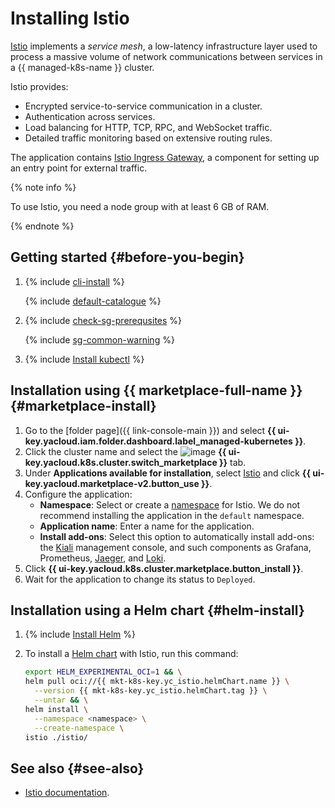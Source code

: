 # Installing Istio


[Istio](https://istio.io/latest/about/service-mesh/) implements a _service mesh_, a low-latency infrastructure layer used to process a massive volume of network communications between services in a {{ managed-k8s-name }} cluster.

Istio provides:

* Encrypted service-to-service communication in a cluster.
* Authentication across services.
* Load balancing for HTTP, TCP, RPC, and WebSocket traffic.
* Detailed traffic monitoring based on extensive routing rules.

The application contains [Istio Ingress Gateway](https://istio.io/latest/docs/tasks/traffic-management/ingress/ingress-control/), a component for setting up an entry point for external traffic.

{% note info %}

To use Istio, you need a node group with at least 6 GB of RAM.

{% endnote %}

## Getting started {#before-you-begin}

1. {% include [cli-install](../../../_includes/cli-install.md) %}

   {% include [default-catalogue](../../../_includes/default-catalogue.md) %}

1. {% include [check-sg-prerequsites](../../../_includes/managed-kubernetes/security-groups/check-sg-prerequsites-lvl3.md) %}

   {% include [sg-common-warning](../../../_includes/managed-kubernetes/security-groups/sg-common-warning.md) %}

1. {% include [Install kubectl](../../../_includes/managed-kubernetes/kubectl-install.md) %}

## Installation using {{ marketplace-full-name }} {#marketplace-install}

1. Go to the [folder page]({{ link-console-main }}) and select **{{ ui-key.yacloud.iam.folder.dashboard.label_managed-kubernetes }}**.
1. Click the cluster name and select the ![image](../../../_assets/console-icons/shopping-cart.svg) **{{ ui-key.yacloud.k8s.cluster.switch_marketplace }}** tab.
1. Under **Applications available for installation**, select [Istio](/marketplace/products/yc/istio) and click **{{ ui-key.yacloud.marketplace-v2.button_use }}**.
1. Configure the application:
   * **Namespace**: Select or create a [namespace](../../concepts/index.md#namespace) for Istio. We do not recommend installing the application in the `default` namespace.
   * **Application name**: Enter a name for the application.
   * **Install add-ons**: Select this option to automatically install add-ons: the [Kiali](https://kiali.io/) management console, and such components as Grafana, Prometheus, [Jaeger](/marketplace/products/yc/jaeger-ydb-store), and [Loki](/marketplace/products/yc/loki).
1. Click **{{ ui-key.yacloud.k8s.cluster.marketplace.button_install }}**.
1. Wait for the application to change its status to `Deployed`.

## Installation using a Helm chart {#helm-install}

1. {% include [Install Helm](../../../_includes/managed-kubernetes/helm-install.md) %}

1. To install a [Helm chart](https://helm.sh/docs/topics/charts/) with Istio, run this command:

   ```bash
   export HELM_EXPERIMENTAL_OCI=1 && \
   helm pull oci://{{ mkt-k8s-key.yc_istio.helmChart.name }} \
     --version {{ mkt-k8s-key.yc_istio.helmChart.tag }} \
     --untar && \
   helm install \
     --namespace <namespace> \
     --create-namespace \
   istio ./istio/
   ```

## See also {#see-also}

* [Istio documentation](https://istio.io/latest/docs/).
